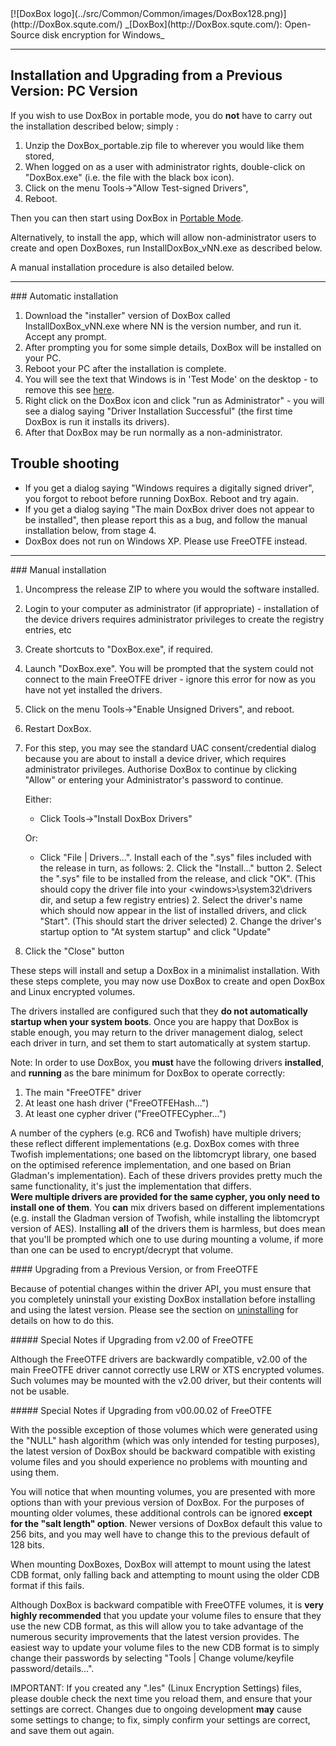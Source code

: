 

<meta content="text/html; charset=UTF-8" http-equiv="Content-Type">
<meta name="keywords" content="disk encryption, security, transparent, AES, OTFE, plausible deniability, virtual drive, Linux, MS Windows, portable, USB drive, partition">
<meta name="description" content="DoxBox: An Open-Source transparent encryption program for PCs. Using this software, you can create one or more &quot;DoxBoxes&quot; on your PC - which appear as disks, anything written to these disks is automatically encrypted before being stored on your hard drive.">

<meta name="author" content="Sarah Dean">
<meta name="copyright" content="Copyright 2004, 2005, 2006, 2007, 2008 Sarah Dean">
<meta name="ROBOTS" content="ALL">

<TITLE>Installation and Upgrading from a Previous Version: PC Version</TITLE>

<link href="./styles_common.css" rel="stylesheet" type="text/css">


<link rel="shortcut icon" href="../src/Common/Common/images/DoxBox.ico" type="image/x-icon">

<SPAN CLASS="master_link">
[![DoxBox logo](../src/Common/Common/images/DoxBox128.png)](http://DoxBox.squte.com/)
</SPAN>
<SPAN CLASS="master_title">
_[DoxBox](http://DoxBox.squte.com/): Open-Source disk encryption for Windows_
</SPAN>

***      
            
## Installation and Upgrading from a Previous Version: PC Version

If you wish to use DoxBox in portable mode, you do **not** have to carry out the installation described below; simply :

1. Unzip the DoxBox_portable.zip file to wherever you would like them stored, 
2. When logged on as a user with administrator rights, double-click on "DoxBox.exe" (i.e. the file with the black box icon).
3. Click on the menu Tools->"Allow Test-signed Drivers", 
4. Reboot.

Then you can then start using DoxBox in [Portable Mode](portable_mode.md).

Alternatively, to install the app, which will allow non-administrator users to create and open DoxBoxes, run InstallDoxBox_vNN.exe as described below.

A manual installation procedure is also detailed below.

* * * 
<A NAME="level_3_heading_1">
### Automatic installation
</A>

1. Download the "installer" version of DoxBox called InstallDoxBox_vNN.exe where NN is the version number, and run it. Accept any prompt.
1. After prompting you for some simple details, DoxBox will be installed on your PC.
1. Reboot your PC after the installation is complete.
1. You will see the text that Windows is in 'Test Mode' on the desktop - to remove this see [here](impact_of_kernel_driver_signing.md). 
1. Right click on the DoxBox icon and click "run as Administrator" - you will see a dialog saying "Driver Installation Successful" (the first time DoxBox is run it installs its drivers).
1. After that DoxBox may be run normally as a non-administrator.

## Trouble shooting

* If you get a dialog saying "Windows requires a digitally signed driver", you forgot to reboot before running DoxBox. Reboot and try again.
* If you get a dialog saying "The main DoxBox driver does not appear to be installed", then please report this as a bug, and follow the manual installation below, from stage 4.
* DoxBox does not run on Windows XP. Please use FreeOTFE instead.

* * * 
<A NAME="level_3_heading_2">
### Manual installation
</A>

1. Uncompress the release ZIP to where you would the software installed. 
2. Login to your computer as administrator (if appropriate) - installation of the device drivers requires administrator privileges to create the registry entries, etc
3. Create shortcuts to "DoxBox.exe", if required.
4. Launch "DoxBox.exe". You will be prompted that the system could not connect to the main FreeOTFE driver - ignore this error for now as you have not yet installed the drivers.
5. Click on the menu Tools->"Enable Unsigned Drivers", and reboot.
6. Restart DoxBox.
7. For this step, you may see the standard UAC consent/credential dialog because you are about to install a device driver, which requires administrator privileges. 		Authorise DoxBox to continue by clicking "Allow" or entering your Administrator's password to continue.

	Either:
	* Click Tools->"Install DoxBox Drivers"
	
	Or:
	* Click "File | Drivers...". Install each of the ".sys" files included with the release in turn, as follows:
		2. Click the "Install..." button
		2. Select the ".sys" file to be installed from the release, and click "OK". (This should copy the driver file into your &lt;windows&gt;\system32\drivers dir, and setup a few registry entries)
		2. Select the driver's name which should now appear in the list of installed drivers, and click "Start". (This should start the driver selected)
		2. Change the driver's startup option to "At system startup" and click "Update"	
9. Click the "Close" button

These steps will install and setup a DoxBox in a minimalist installation. With these steps complete, you may now use DoxBox to create and open DoxBox and Linux encrypted volumes.

The drivers installed are configured such that they **do not automatically startup when your system boots**. Once you are happy that DoxBox is stable enough, you may return to the driver management dialog, select each driver in turn, and set them to start automatically at system startup.

Note: In order to use DoxBox, you **must** have the following drivers **installed**, and **running** as the bare minimum for DoxBox to operate correctly:

  1. The main "FreeOTFE" driver
  1. At least one hash driver ("FreeOTFEHash...")
  1. At least one cypher driver ("FreeOTFECypher...")

A number of the cyphers (e.g. RC6 and Twofish) have multiple drivers; these reflect different implementations (e.g. DoxBox comes with three Twofish implementations; one based on the libtomcrypt library, one based on the optimised reference implementation, and one based on Brian Gladman's implementation). Each of these drivers provides pretty much the same functionality, it's just the implementation that differs.	 
**Were multiple drivers are provided for the same cypher, you only need to install one of them**. You **can** mix drivers based on different implementations (e.g. install the Gladman version of Twofish, while installing the libtomcrypt version of AES). Installing **all** of the drivers them is harmless, but does mean that you'll be prompted which one to use during mounting a volume, if more than one can be used to encrypt/decrypt that volume.

<A NAME="level_4_heading_1">
#### Upgrading from a Previous Version, or from FreeOTFE
</A>

Because of potential changes within the driver API, you must ensure that you completely uninstall your existing DoxBox installation before installing and using the latest version. Please see the section on [uninstalling](uninstalling.md) for details on how to do this.

<A NAME="level_5_heading_1">
##### Special Notes if Upgrading from v2.00 of FreeOTFE
</A>

Although the FreeOTFE drivers are backwardly compatible, v2.00 of the main FreeOTFE driver cannot correctly use LRW or XTS encrypted volumes. Such volumes may be mounted with the v2.00 driver, but their contents will not be usable.

<A NAME="level_5_heading_2">
##### Special Notes if Upgrading from v00.00.02 of FreeOTFE
</A>

With the possible exception of those volumes which were generated using the "NULL" hash algorithm (which was only intended for testing purposes), the latest version of DoxBox should be backward compatible with existing volume files and you should experience no problems with mounting and using them.

You will notice that when mounting volumes, you are presented with more options than with your previous version of DoxBox. For the purposes of mounting older volumes, these additional controls can be ignored **except for the "salt length" option**. Newer versions of DoxBox default this value to 256 bits, and you may well have to change this to the previous default of 128 bits. 

When mounting DoxBoxes, DoxBox will attempt to mount using the latest CDB format, only falling back and attempting to mount using the older CDB format if this fails.

Although DoxBox is backward compatible with FreeOTFE volumes, it is **very highly recommended** that you update your volume files to ensure that they use the new CDB format, as this will allow you to take advantage of the numerous security improvements that the latest version provides. The easiest way to update your volume files to the new CDB format is to simply change their passwords by selecting "Tools | Change volume/keyfile password/details...".

IMPORTANT: If you created any ".les" (Linux Encryption Settings) files, please double check the next time you reload them, and ensure that your settings are correct. Changes due to ongoing development **may** cause some settings to change; to fix, simply confirm your settings are correct, and save them out again.



